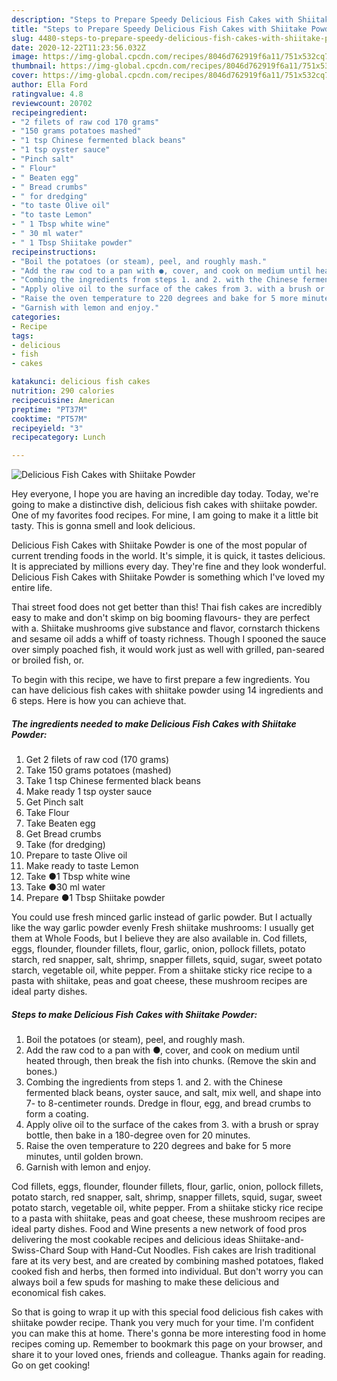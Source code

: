 ```yaml
---
description: "Steps to Prepare Speedy Delicious Fish Cakes with Shiitake Powder"
title: "Steps to Prepare Speedy Delicious Fish Cakes with Shiitake Powder"
slug: 4480-steps-to-prepare-speedy-delicious-fish-cakes-with-shiitake-powder
date: 2020-12-22T11:23:56.032Z
image: https://img-global.cpcdn.com/recipes/8046d762919f6a11/751x532cq70/delicious-fish-cakes-with-shiitake-powder-recipe-main-photo.jpg
thumbnail: https://img-global.cpcdn.com/recipes/8046d762919f6a11/751x532cq70/delicious-fish-cakes-with-shiitake-powder-recipe-main-photo.jpg
cover: https://img-global.cpcdn.com/recipes/8046d762919f6a11/751x532cq70/delicious-fish-cakes-with-shiitake-powder-recipe-main-photo.jpg
author: Ella Ford
ratingvalue: 4.8
reviewcount: 20702
recipeingredient:
- "2 filets of raw cod 170 grams"
- "150 grams potatoes mashed"
- "1 tsp Chinese fermented black beans"
- "1 tsp oyster sauce"
- "Pinch salt"
- " Flour"
- " Beaten egg"
- " Bread crumbs"
- " for dredging"
- "to taste Olive oil"
- "to taste Lemon"
- " 1 Tbsp white wine"
- " 30 ml water"
- " 1 Tbsp Shiitake powder"
recipeinstructions:
- "Boil the potatoes (or steam), peel, and roughly mash."
- "Add the raw cod to a pan with ●, cover, and cook on medium until heated through, then break the fish into chunks. (Remove the skin and bones.)"
- "Combing the ingredients from steps 1. and 2. with the Chinese fermented black beans, oyster sauce, and salt, mix well, and shape into 7- to 8-centimeter rounds. Dredge in flour, egg, and bread crumbs to form a coating."
- "Apply olive oil to the surface of the cakes from 3. with a brush or spray bottle, then bake in a 180-degree oven for 20 minutes."
- "Raise the oven temperature to 220 degrees and bake for 5 more minutes, until golden brown."
- "Garnish with lemon and enjoy."
categories:
- Recipe
tags:
- delicious
- fish
- cakes

katakunci: delicious fish cakes 
nutrition: 290 calories
recipecuisine: American
preptime: "PT37M"
cooktime: "PT57M"
recipeyield: "3"
recipecategory: Lunch

---
```



![Delicious Fish Cakes with Shiitake Powder](https://img-global.cpcdn.com/recipes/8046d762919f6a11/751x532cq70/delicious-fish-cakes-with-shiitake-powder-recipe-main-photo.jpg)

Hey everyone, I hope you are having an incredible day today. Today, we're going to make a distinctive dish, delicious fish cakes with shiitake powder. One of my favorites food recipes. For mine, I am going to make it a little bit tasty. This is gonna smell and look delicious.

Delicious Fish Cakes with Shiitake Powder is one of the most popular of current trending foods in the world. It's simple, it is quick, it tastes delicious. It is appreciated by millions every day. They're fine and they look wonderful. Delicious Fish Cakes with Shiitake Powder is something which I've loved my entire life.

Thai street food does not get better than this! Thai fish cakes are incredibly easy to make and don&#39;t skimp on big booming flavours- they are perfect with a. Shiitake mushrooms give substance and flavor, cornstarch thickens and sesame oil adds a whiff of toasty richness. Though I spooned the sauce over simply poached fish, it would work just as well with grilled, pan-seared or broiled fish, or.


To begin with this recipe, we have to first prepare a few ingredients. You can have delicious fish cakes with shiitake powder using 14 ingredients and 6 steps. Here is how you can achieve that.

<!--inarticleads1-->

##### The ingredients needed to make Delicious Fish Cakes with Shiitake Powder:

1. Get 2 filets of raw cod (170 grams)
1. Take 150 grams potatoes (mashed)
1. Take 1 tsp Chinese fermented black beans
1. Make ready 1 tsp oyster sauce
1. Get Pinch salt
1. Take  Flour
1. Take  Beaten egg
1. Get  Bread crumbs
1. Take  (for dredging)
1. Prepare to taste Olive oil
1. Make ready to taste Lemon
1. Take  ●1 Tbsp white wine
1. Take  ●30 ml water
1. Prepare  ●1 Tbsp Shiitake powder


You could use fresh minced garlic instead of garlic powder. But I actually like the way garlic powder evenly Fresh shiitake mushrooms: I usually get them at Whole Foods, but I believe they are also available in. Cod fillets, eggs, flounder, flounder fillets, flour, garlic, onion, pollock fillets, potato starch, red snapper, salt, shrimp, snapper fillets, squid, sugar, sweet potato starch, vegetable oil, white pepper. From a shiitake sticky rice recipe to a pasta with shiitake, peas and goat cheese, these mushroom recipes are ideal party dishes. 

<!--inarticleads2-->

##### Steps to make Delicious Fish Cakes with Shiitake Powder:

1. Boil the potatoes (or steam), peel, and roughly mash.
1. Add the raw cod to a pan with ●, cover, and cook on medium until heated through, then break the fish into chunks. (Remove the skin and bones.)
1. Combing the ingredients from steps 1. and 2. with the Chinese fermented black beans, oyster sauce, and salt, mix well, and shape into 7- to 8-centimeter rounds. Dredge in flour, egg, and bread crumbs to form a coating.
1. Apply olive oil to the surface of the cakes from 3. with a brush or spray bottle, then bake in a 180-degree oven for 20 minutes.
1. Raise the oven temperature to 220 degrees and bake for 5 more minutes, until golden brown.
1. Garnish with lemon and enjoy.


Cod fillets, eggs, flounder, flounder fillets, flour, garlic, onion, pollock fillets, potato starch, red snapper, salt, shrimp, snapper fillets, squid, sugar, sweet potato starch, vegetable oil, white pepper. From a shiitake sticky rice recipe to a pasta with shiitake, peas and goat cheese, these mushroom recipes are ideal party dishes. Food and Wine presents a new network of food pros delivering the most cookable recipes and delicious ideas Shiitake-and-Swiss-Chard Soup with Hand-Cut Noodles. Fish cakes are Irish traditional fare at its very best, and are created by combining mashed potatoes, flaked cooked fish and herbs, then formed into individual. But don&#39;t worry you can always boil a few spuds for mashing to make these delicious and economical fish cakes. 

So that is going to wrap it up with this special food delicious fish cakes with shiitake powder recipe. Thank you very much for your time. I'm confident you can make this at home. There's gonna be more interesting food in home recipes coming up. Remember to bookmark this page on your browser, and share it to your loved ones, friends and colleague. Thanks again for reading. Go on get cooking!
